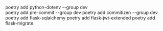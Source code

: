  
 poetry add python-dotenv --group dev  
 poetry add pre-commit --group dev
 poetry add commitizen  --group dev
 poetry add flask-sqlalchemy
 poetry add flask-jwt-extended
 poetry add flask-migrate